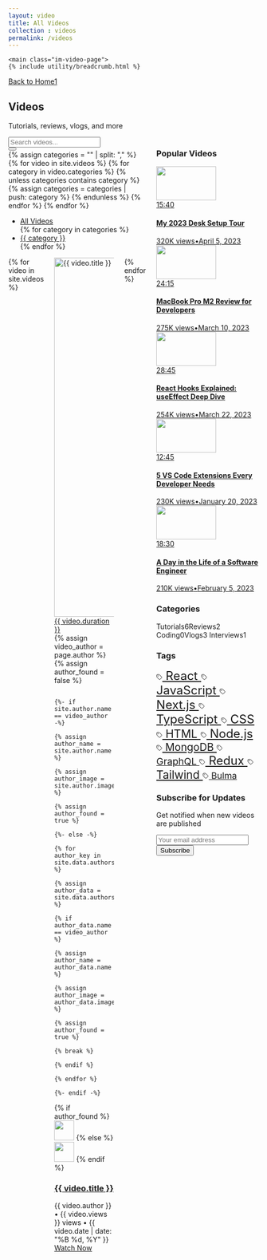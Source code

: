 ```yaml
---
layout: video
title: All Videos
collection : videos
permalink: /videos
---
```

    <main class="im-video-page">
    {% include utility/breadcrumb.html %} 
<section class="section">
        <div class="container">
            <a href="/" class="button is-light is-small mb-6">
            <i class="fas fa-arrow-left mr-2"></i> Back to Home1
        </a>      
            <div class="im-video-header mb-6">
                <h1 class="title is-1">Videos</h1>
                <p class="subtitle is-4">Tutorials, reviews, vlogs, and more</p>
            </div>
            <div class="columns">
                <div class="column is-9">
                    <div class="im-video-search mb-5">
                    <div class="field has-addons">
                        <div class="control is-expanded">
                            <input class="input" type="text" placeholder="Search videos..." value="">
                        </div>
                        <div class="control">
                            <button class="button is-primary">
                                <i class="fas fa-search"></i>
                            </button>
                        </div>
                    </div>
                </div>              
                {% assign categories = "" | split: "," %}
                {% for video in site.videos %}
                    {% for category in video.categories %}
                        {% unless categories contains category %}
                            {% assign categories = categories | push: category %}
                        {% endunless %}
                    {% endfor %}
                {% endfor %} 
                <div class="im-video-categories mb-5">
                    <div class="tabs">
                        <ul>
                            <li class="is-active"><a href="?category=all">All Videos</a></li>
                            {% for category in categories %}
                                <li><a href="?category={{ category | slugify }}">{{ category }}</a></li>
                            {% endfor %}
                        </ul>
                    </div>
                </div>
                    <div class="im-video-grid">
                        <div class="columns is-multiline">
                            {% for video in site.videos %}
                            <div class="column is-4">
                            <div class="im-video-card">
                                <div class="im-video-thumbnail">
                                <a href="{{ video.url }}">
                                    <img alt="{{ video.title }}" loading="lazy" width="1280" height="720" decoding="async" class="im-video-image" 
                                        src="https://img.youtube.com/vi/{{ video.VideoId }}/maxresdefault.jpg">
                                    <div class="im-video-duration">{{ video.duration }}</div>
                                    <div class="im-video-play-overlay">
                                    <div class="im-video-play-button"><i class="fas fa-play"></i></div>
                                    </div>
                                </a>
                                </div>
                                <div class="im-video-content">
                                {% assign video_author = page.author %}
                                {% assign author_found = false %}
                                
                                {%- if site.author.name == video_author -%}
                                    {% assign author_name = site.author.name %}
                                    {% assign author_image = site.author.image %}
                                    {% assign author_found = true %}
                                {%- else -%}
                                    {% for author_key in site.data.authors %}
                                    {% assign author_data = site.data.authors[author_key[0]] %}
                                    {% if author_data.name == video_author %}
                                        {% assign author_name = author_data.name %}
                                        {% assign author_image = author_data.image %}
                                        {% assign author_found = true %}
                                        {% break %}
                                    {% endif %}
                                    {% endfor %}
                                {%- endif -%}
<div class="im-video-author">
                                    {% if author_found %}
                                        <img alt="{{ author_name }}" loading="lazy" width="40" height="40" decoding="async" data-nimg="1" class="im-video-author-image" src="{{ author_image | default: 'https://dummyimage.com/50/000000/fff&text=File' }}" style="color: transparent;">
                                    {% else %}
                                        <img alt="Unknown Author" loading="lazy" width="40" height="40" decoding="async" data-nimg="1" class="im-video-author-image" src="/placeholder.svg?height=100&amp;width=100" style="color: transparent;">
                                    {% endif %}
                                </div>
                                <div class="im-video-details">
                                    <a href="{{ video.url }}" class="im-video-title-link">
                                    <h3 class="im-video-title">{{ video.title }}</h3>
                                    </a>
                                    <div class="im-video-meta">
                                    <span class="im-video-author-name">{{ video.author }}</span>
                                    <span class="im-video-dot">•</span>
                                    <span class="im-video-views">{{ video.views }} views</span>
                                    <span class="im-video-dot">•</span>
                                    <span class="im-video-date">{{ video.date | date: "%B %d, %Y" }}</span>
                                    </div>
                                    <a href="{{ video.url }}" class="button is-primary is-small mt-2">Watch Now</a>
                                </div>
                                </div>
                            </div>
                            </div>
                            {% endfor %}
                        </div>
                    </div>
                </div>
    <div class="column is-3">
                    <div class="im-video-sidebar">
                        <div class="im-video-sidebar-section">
                            <h3 class="im-video-sidebar-title">Popular Videos</h3>
                            <div class="im-video-sidebar-content">
                                <a href="/videos/desk-setup-2023" class="im-video-sidebar-item">
                                    <div class="im-video-sidebar-thumbnail">
                                        <img
                                            alt="My 2023 Desk Setup Tour"
                                            loading="lazy"
                                            width="120"
                                            height="68"
                                            decoding="async"
                                            data-nimg="1"
                                            class="im-video-sidebar-image"
                                            src="https://dummyimage.com/600x400/000/fff"
                                            style="color: transparent;"
                                        />
                                        <div class="im-video-sidebar-duration">15:40</div>
                                    </div>
                                    <div class="im-video-sidebar-details">
                                        <h4 class="im-video-sidebar-title">My 2023 Desk Setup Tour</h4>
                                        <div class="im-video-sidebar-meta"><span class="im-video-sidebar-views">320K views</span><span class="im-video-sidebar-dot">•</span><span class="im-video-sidebar-date">April 5, 2023</span></div>
                                    </div>
                                </a>
                                <a href="/videos/macbook-pro-m2-review" class="im-video-sidebar-item">
                                    <div class="im-video-sidebar-thumbnail">
                                        <img
                                            alt="MacBook Pro M2 Review for Developers"
                                            loading="lazy"
                                            width="120"
                                            height="68"
                                            decoding="async"
                                            data-nimg="1"
                                            class="im-video-sidebar-image"
                                            src="https://dummyimage.com/600x400/000/fff"
                                            style="color: transparent;"
                                        />
                                        <div class="im-video-sidebar-duration">24:15</div>
                                    </div>
                                    <div class="im-video-sidebar-details">
                                        <h4 class="im-video-sidebar-title">MacBook Pro M2 Review for Developers</h4>
                                        <div class="im-video-sidebar-meta"><span class="im-video-sidebar-views">275K views</span><span class="im-video-sidebar-dot">•</span><span class="im-video-sidebar-date">March 10, 2023</span></div>
                                    </div>
                                </a>
                                <a href="/videos/useeffect-deep-dive" class="im-video-sidebar-item">
                                    <div class="im-video-sidebar-thumbnail">
                                        <img
                                            alt="React Hooks Explained: useEffect Deep Dive"
                                            loading="lazy"
                                            width="120"
                                            height="68"
                                            decoding="async"
                                            data-nimg="1"
                                            class="im-video-sidebar-image"
                                            src="https://dummyimage.com/600x400/000/fff"
                                            style="color: transparent;"
                                        />
                                        <div class="im-video-sidebar-duration">28:45</div>
                                    </div>
                                    <div class="im-video-sidebar-details">
                                        <h4 class="im-video-sidebar-title">React Hooks Explained: useEffect Deep Dive</h4>
                                        <div class="im-video-sidebar-meta"><span class="im-video-sidebar-views">254K views</span><span class="im-video-sidebar-dot">•</span><span class="im-video-sidebar-date">March 22, 2023</span></div>
                                    </div>
                                </a>
                                <a href="/videos/vscode-extensions" class="im-video-sidebar-item">
                                    <div class="im-video-sidebar-thumbnail">
                                        <img
                                            alt="5 VS Code Extensions Every Developer Needs"
                                            loading="lazy"
                                            width="120"
                                            height="68"
                                            decoding="async"
                                            data-nimg="1"
                                            class="im-video-sidebar-image"
                                            src="https://dummyimage.com/600x400/000/fff"
                                            style="color: transparent;"
                                        />
                                        <div class="im-video-sidebar-duration">12:45</div>
                                    </div>
                                    <div class="im-video-sidebar-details">
                                        <h4 class="im-video-sidebar-title">5 VS Code Extensions Every Developer Needs</h4>
                                        <div class="im-video-sidebar-meta"><span class="im-video-sidebar-views">230K views</span><span class="im-video-sidebar-dot">•</span><span class="im-video-sidebar-date">January 20, 2023</span></div>
                                    </div>
                                </a>
                                <a href="/videos/day-in-life-software-engineer" class="im-video-sidebar-item">
                                    <div class="im-video-sidebar-thumbnail">
                                        <img
                                            alt="A Day in the Life of a Software Engineer"
                                            loading="lazy"
                                            width="120"
                                            height="68"
                                            decoding="async"
                                            data-nimg="1"
                                            class="im-video-sidebar-image"
                                            src="https://dummyimage.com/600x400/000/fff"
                                            style="color: transparent;"
                                        />
                                        <div class="im-video-sidebar-duration">18:30</div>
                                    </div>
                                    <div class="im-video-sidebar-details">
                                        <h4 class="im-video-sidebar-title">A Day in the Life of a Software Engineer</h4>
                                        <div class="im-video-sidebar-meta"><span class="im-video-sidebar-views">210K views</span><span class="im-video-sidebar-dot">•</span><span class="im-video-sidebar-date">February 5, 2023</span></div>
                                    </div>
                                </a>
                            </div>
                        </div>
                        <div class="im-video-sidebar-section">
                            <h3 class="im-video-sidebar-title">Categories</h3>
                            <div class="im-video-sidebar-content">
                                <div class="im-video-categories-list">
                                    <a class="im-video-category-item is-active">Tutorials<span class="im-video-category-count">6</span></a><a class="im-video-category-item">Reviews<span class="im-video-category-count">2</span></a>
                                    <a class="im-video-category-item">Coding<span class="im-video-category-count">0</span></a><a class="im-video-category-item">Vlogs<span class="im-video-category-count">3</span></a>
                                    <a class="im-video-category-item">Interviews<span class="im-video-category-count">1</span></a>
                                </div>
                            </div>
                        </div>
                        <div class="im-video-sidebar-section">
                            <h3 class="im-video-sidebar-title">Tags</h3>
                            <div class="im-video-sidebar-content">
                                <div class="im-video-tags-cloud">
                                    <a href="/videos/tag/react" class="im-video-tag-cloud-item" style="font-size: 1.5rem;">
                                        <svg
                                            xmlns="http://www.w3.org/2000/svg"
                                            width="12"
                                            height="12"
                                            viewBox="0 0 24 24"
                                            fill="none"
                                            stroke="currentColor"
                                            stroke-width="2"
                                            stroke-linecap="round"
                                            stroke-linejoin="round"
                                            class="lucide lucide-tag im-video-tag-icon"
                                        >
                                            <path d="M12.586 2.586A2 2 0 0 0 11.172 2H4a2 2 0 0 0-2 2v7.172a2 2 0 0 0 .586 1.414l8.704 8.704a2.426 2.426 0 0 0 3.42 0l6.58-6.58a2.426 2.426 0 0 0 0-3.42z"></path>
                                            <circle cx="7.5" cy="7.5" r=".5" fill="currentColor"></circle>
                                        </svg>
                                        React
                                    </a>
                                    <a href="/videos/tag/javascript" class="im-video-tag-cloud-item" style="font-size: 1.5rem;">
                                        <svg
                                            xmlns="http://www.w3.org/2000/svg"
                                            width="12"
                                            height="12"
                                            viewBox="0 0 24 24"
                                            fill="none"
                                            stroke="currentColor"
                                            stroke-width="2"
                                            stroke-linecap="round"
                                            stroke-linejoin="round"
                                            class="lucide lucide-tag im-video-tag-icon"
                                        >
                                            <path d="M12.586 2.586A2 2 0 0 0 11.172 2H4a2 2 0 0 0-2 2v7.172a2 2 0 0 0 .586 1.414l8.704 8.704a2.426 2.426 0 0 0 3.42 0l6.58-6.58a2.426 2.426 0 0 0 0-3.42z"></path>
                                            <circle cx="7.5" cy="7.5" r=".5" fill="currentColor"></circle>
                                        </svg>
                                        JavaScript
                                    </a>
                                    <a href="/videos/tag/nextjs" class="im-video-tag-cloud-item" style="font-size: 1.5rem;">
                                        <svg
                                            xmlns="http://www.w3.org/2000/svg"
                                            width="12"
                                            height="12"
                                            viewBox="0 0 24 24"
                                            fill="none"
                                            stroke="currentColor"
                                            stroke-width="2"
                                            stroke-linecap="round"
                                            stroke-linejoin="round"
                                            class="lucide lucide-tag im-video-tag-icon"
                                        >
                                            <path d="M12.586 2.586A2 2 0 0 0 11.172 2H4a2 2 0 0 0-2 2v7.172a2 2 0 0 0 .586 1.414l8.704 8.704a2.426 2.426 0 0 0 3.42 0l6.58-6.58a2.426 2.426 0 0 0 0-3.42z"></path>
                                            <circle cx="7.5" cy="7.5" r=".5" fill="currentColor"></circle>
                                        </svg>
                                        Next.js
                                    </a>
                                    <a href="/videos/tag/typescript" class="im-video-tag-cloud-item" style="font-size: 1.5rem;">
                                        <svg
                                            xmlns="http://www.w3.org/2000/svg"
                                            width="12"
                                            height="12"
                                            viewBox="0 0 24 24"
                                            fill="none"
                                            stroke="currentColor"
                                            stroke-width="2"
                                            stroke-linecap="round"
                                            stroke-linejoin="round"
                                            class="lucide lucide-tag im-video-tag-icon"
                                        >
                                            <path d="M12.586 2.586A2 2 0 0 0 11.172 2H4a2 2 0 0 0-2 2v7.172a2 2 0 0 0 .586 1.414l8.704 8.704a2.426 2.426 0 0 0 3.42 0l6.58-6.58a2.426 2.426 0 0 0 0-3.42z"></path>
                                            <circle cx="7.5" cy="7.5" r=".5" fill="currentColor"></circle>
                                        </svg>
                                        TypeScript
                                    </a>
                                    <a href="/videos/tag/css" class="im-video-tag-cloud-item" style="font-size: 1.5rem;">
                                        <svg
                                            xmlns="http://www.w3.org/2000/svg"
                                            width="12"
                                            height="12"
                                            viewBox="0 0 24 24"
                                            fill="none"
                                            stroke="currentColor"
                                            stroke-width="2"
                                            stroke-linecap="round"
                                            stroke-linejoin="round"
                                            class="lucide lucide-tag im-video-tag-icon"
                                        >
                                            <path d="M12.586 2.586A2 2 0 0 0 11.172 2H4a2 2 0 0 0-2 2v7.172a2 2 0 0 0 .586 1.414l8.704 8.704a2.426 2.426 0 0 0 3.42 0l6.58-6.58a2.426 2.426 0 0 0 0-3.42z"></path>
                                            <circle cx="7.5" cy="7.5" r=".5" fill="currentColor"></circle>
                                        </svg>
                                        CSS
                                    </a>
                                    <a href="/videos/tag/html" class="im-video-tag-cloud-item" style="font-size: 1.4rem;">
                                        <svg
                                            xmlns="http://www.w3.org/2000/svg"
                                            width="12"
                                            height="12"
                                            viewBox="0 0 24 24"
                                            fill="none"
                                            stroke="currentColor"
                                            stroke-width="2"
                                            stroke-linecap="round"
                                            stroke-linejoin="round"
                                            class="lucide lucide-tag im-video-tag-icon"
                                        >
                                            <path d="M12.586 2.586A2 2 0 0 0 11.172 2H4a2 2 0 0 0-2 2v7.172a2 2 0 0 0 .586 1.414l8.704 8.704a2.426 2.426 0 0 0 3.42 0l6.58-6.58a2.426 2.426 0 0 0 0-3.42z"></path>
                                            <circle cx="7.5" cy="7.5" r=".5" fill="currentColor"></circle>
                                        </svg>
                                        HTML
                                    </a>
                                    <a href="/videos/tag/nodejs" class="im-video-tag-cloud-item" style="font-size: 1.5rem;">
                                        <svg
                                            xmlns="http://www.w3.org/2000/svg"
                                            width="12"
                                            height="12"
                                            viewBox="0 0 24 24"
                                            fill="none"
                                            stroke="currentColor"
                                            stroke-width="2"
                                            stroke-linecap="round"
                                            stroke-linejoin="round"
                                            class="lucide lucide-tag im-video-tag-icon"
                                        >
                                            <path d="M12.586 2.586A2 2 0 0 0 11.172 2H4a2 2 0 0 0-2 2v7.172a2 2 0 0 0 .586 1.414l8.704 8.704a2.426 2.426 0 0 0 3.42 0l6.58-6.58a2.426 2.426 0 0 0 0-3.42z"></path>
                                            <circle cx="7.5" cy="7.5" r=".5" fill="currentColor"></circle>
                                        </svg>
                                        Node.js
                                    </a>
                                    <a href="/videos/tag/mongodb" class="im-video-tag-cloud-item" style="font-size: 1.3rem;">
                                        <svg
                                            xmlns="http://www.w3.org/2000/svg"
                                            width="12"
                                            height="12"
                                            viewBox="0 0 24 24"
                                            fill="none"
                                            stroke="currentColor"
                                            stroke-width="2"
                                            stroke-linecap="round"
                                            stroke-linejoin="round"
                                            class="lucide lucide-tag im-video-tag-icon"
                                        >
                                            <path d="M12.586 2.586A2 2 0 0 0 11.172 2H4a2 2 0 0 0-2 2v7.172a2 2 0 0 0 .586 1.414l8.704 8.704a2.426 2.426 0 0 0 3.42 0l6.58-6.58a2.426 2.426 0 0 0 0-3.42z"></path>
                                            <circle cx="7.5" cy="7.5" r=".5" fill="currentColor"></circle>
                                        </svg>
                                        MongoDB
                                    </a>
                                    <a href="/videos/tag/graphql" class="im-video-tag-cloud-item" style="font-size: 1.2rem;">
                                        <svg
                                            xmlns="http://www.w3.org/2000/svg"
                                            width="12"
                                            height="12"
                                            viewBox="0 0 24 24"
                                            fill="none"
                                            stroke="currentColor"
                                            stroke-width="2"
                                            stroke-linecap="round"
                                            stroke-linejoin="round"
                                            class="lucide lucide-tag im-video-tag-icon"
                                        >
                                            <path d="M12.586 2.586A2 2 0 0 0 11.172 2H4a2 2 0 0 0-2 2v7.172a2 2 0 0 0 .586 1.414l8.704 8.704a2.426 2.426 0 0 0 3.42 0l6.58-6.58a2.426 2.426 0 0 0 0-3.42z"></path>
                                            <circle cx="7.5" cy="7.5" r=".5" fill="currentColor"></circle>
                                        </svg>
                                        GraphQL
                                    </a>
                                    <a href="/videos/tag/redux" class="im-video-tag-cloud-item" style="font-size: 1.5rem;">
                                        <svg
                                            xmlns="http://www.w3.org/2000/svg"
                                            width="12"
                                            height="12"
                                            viewBox="0 0 24 24"
                                            fill="none"
                                            stroke="currentColor"
                                            stroke-width="2"
                                            stroke-linecap="round"
                                            stroke-linejoin="round"
                                            class="lucide lucide-tag im-video-tag-icon"
                                        >
                                            <path d="M12.586 2.586A2 2 0 0 0 11.172 2H4a2 2 0 0 0-2 2v7.172a2 2 0 0 0 .586 1.414l8.704 8.704a2.426 2.426 0 0 0 3.42 0l6.58-6.58a2.426 2.426 0 0 0 0-3.42z"></path>
                                            <circle cx="7.5" cy="7.5" r=".5" fill="currentColor"></circle>
                                        </svg>
                                        Redux
                                    </a>
                                    <a href="/videos/tag/tailwind" class="im-video-tag-cloud-item" style="font-size: 1.4rem;">
                                        <svg
                                            xmlns="http://www.w3.org/2000/svg"
                                            width="12"
                                            height="12"
                                            viewBox="0 0 24 24"
                                            fill="none"
                                            stroke="currentColor"
                                            stroke-width="2"
                                            stroke-linecap="round"
                                            stroke-linejoin="round"
                                            class="lucide lucide-tag im-video-tag-icon"
                                        >
                                            <path d="M12.586 2.586A2 2 0 0 0 11.172 2H4a2 2 0 0 0-2 2v7.172a2 2 0 0 0 .586 1.414l8.704 8.704a2.426 2.426 0 0 0 3.42 0l6.58-6.58a2.426 2.426 0 0 0 0-3.42z"></path>
                                            <circle cx="7.5" cy="7.5" r=".5" fill="currentColor"></circle>
                                        </svg>
                                        Tailwind
                                    </a>
                                    <a href="/videos/tag/bulma" class="im-video-tag-cloud-item" style="font-size: 1.1rem;">
                                        <svg
                                            xmlns="http://www.w3.org/2000/svg"
                                            width="12"
                                            height="12"
                                            viewBox="0 0 24 24"
                                            fill="none"
                                            stroke="currentColor"
                                            stroke-width="2"
                                            stroke-linecap="round"
                                            stroke-linejoin="round"
                                            class="lucide lucide-tag im-video-tag-icon"
                                        >
                                            <path d="M12.586 2.586A2 2 0 0 0 11.172 2H4a2 2 0 0 0-2 2v7.172a2 2 0 0 0 .586 1.414l8.704 8.704a2.426 2.426 0 0 0 3.42 0l6.58-6.58a2.426 2.426 0 0 0 0-3.42z"></path>
                                            <circle cx="7.5" cy="7.5" r=".5" fill="currentColor"></circle>
                                        </svg>
                                        Bulma
                                    </a>
                                </div>
                            </div>
                        </div>
                        <div class="im-video-sidebar-section">
                            <div class="im-video-subscribe-card">
                                <h3 class="im-video-subscribe-title">Subscribe for Updates</h3>
                                <p class="im-video-subscribe-text">Get notified when new videos are published</p>
                                <div class="field">
                                    <div class="control"><input class="input" placeholder="Your email address" type="email" /></div>
                                </div>
                                <button class="button is-danger is-fullwidth">Subscribe</button>
                            </div>
                        </div>
                    </div>
                </div>
            </div>
        </div>
    </section>
    </main>
